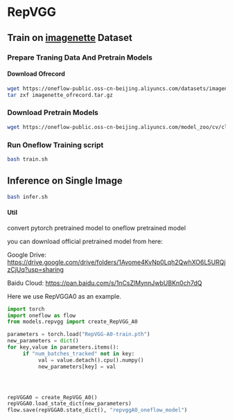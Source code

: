 # RepVGG

## Train on [imagenette](https://github.com/fastai/imagenette) Dataset

### Prepare Traning Data And Pretrain Models

#### Download Ofrecord

```bash
wget https://oneflow-public.oss-cn-beijing.aliyuncs.com/datasets/imagenette_ofrecord.tar.gz
tar zxf imagenette_ofrecord.tar.gz
```

### Download Pretrain Models

```bash
wget https://oneflow-public.oss-cn-beijing.aliyuncs.com/model_zoo/cv/classification/repvgg/repvggA0_oneflow_model.tar.gz
```

### Run Oneflow Training script

```bash
bash train.sh
```


## Inference on Single Image

```bash
bash infer.sh
```

#### Util

convert pytorch pretrained model to oneflow pretrained model

you can download official pretrained model from here: 

Google Drive: https://drive.google.com/drive/folders/1Avome4KvNp0Lqh2QwhXO6L5URQjzCjUq?usp=sharing

Baidu Cloud: https://pan.baidu.com/s/1nCsZlMynnJwbUBKn0ch7dQ

Here we use RepVGGA0 as an example. 

```python
import torch
import oneflow as flow 
from models.repvgg import create_RepVGG_A0

parameters = torch.load("RepVGG-A0-train.pth")
new_parameters = dict()
for key,value in parameters.items():
     if "num_batches_tracked" not in key:
          val = value.detach().cpu().numpy()
          new_parameters[key] = val




repVGGA0 = create_RepVGG_A0()
repVGGA0.load_state_dict(new_parameters)
flow.save(repVGGA0.state_dict(), "repvggA0_oneflow_model")
```
